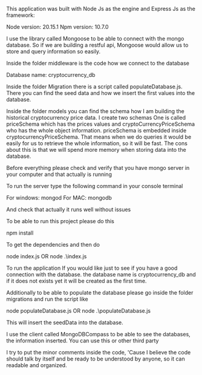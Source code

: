 This application was built with Node Js as the engine and Express Js as the framework:

Node version: 20.15.1
Npm version: 10.7.0

I use the library called Mongoose to be able to connect with the mongo database. So if we are building a restful api, Mongoose would allow us to store and query information so easily.

Inside the folder middleware is the code how we connect to the database

Database name: cryptocurrency_db

Inside the folder Migration there is a script called populateDatabase.js. There you can find the seed data and how we insert the first values into the database.

Inside the folder models you can find the schema how I am building the historical cryptocurrency price data. I create two schemas One is called priceSchema which has the prices values and cryptoCurrencyPriceSchema who has the whole object information. priceSchema is embedded inside cryptocurrencyPriceSchema. That means when we do queries it would be easily for us to retrieve the whole information, so it will be fast. The cons about this is that we will spend more memory when storing data into the database.

Before everything please check and verify that you have mongo server in your computer and that actually is running

To run the server type the following command in your console terminal

For windows: mongod
For MAC: mongodb

And check that actually it runs well without issues

To be able to run this project please do this

npm install

To get the dependencies and then do

node index.js
OR
node .\index.js

To run the application If you would like just to see if you have a good connection with the database. the database name is cryptocurrency_db and if it does not exists yet it will be created as the first time.

Additionally to be able to populate the database please go inside the folder migrations and run the script like

node populateDatabase.js
OR
node .\populateDatabase.js

This will insert the seedData into the database.

I use the client called MongoDBCompass to be able to see the databases, the information inserted. You can use this or other third party

I try to put the minor comments inside the code, 'Cause I believe the code should talk by itself and be ready to be understood by anyone, so it can readable and organized.
